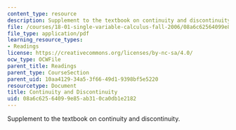 ```yaml
---
content_type: resource
description: Supplement to the textbook on continuity and discontinuity.
file: /courses/18-01-single-variable-calculus-fall-2006/08a6c62564099e85ab310ca0db1e2182_c_cntnt_dscntnt.pdf
file_type: application/pdf
learning_resource_types:
- Readings
license: https://creativecommons.org/licenses/by-nc-sa/4.0/
ocw_type: OCWFile
parent_title: Readings
parent_type: CourseSection
parent_uid: 10aa4129-34a5-3f66-49d1-9398bf5e5220
resourcetype: Document
title: Continuity and Discontinuity
uid: 08a6c625-6409-9e85-ab31-0ca0db1e2182
---
```

Supplement to the textbook on continuity and discontinuity.